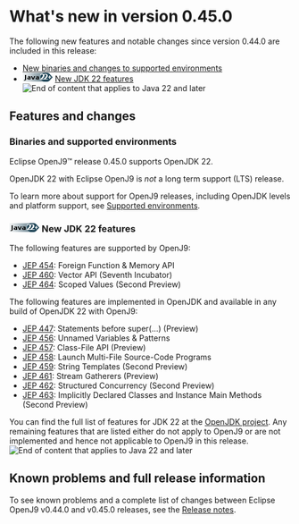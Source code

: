 <!--
* Copyright (c) 2017, 2024 IBM Corp. and others
*
* This program and the accompanying materials are made
* available under the terms of the Eclipse Public License 2.0
* which accompanies this distribution and is available at
* https://www.eclipse.org/legal/epl-2.0/ or the Apache
* License, Version 2.0 which accompanies this distribution and
* is available at https://www.apache.org/licenses/LICENSE-2.0.
*
* This Source Code may also be made available under the
* following Secondary Licenses when the conditions for such
* availability set forth in the Eclipse Public License, v. 2.0
* are satisfied: GNU General Public License, version 2 with
* the GNU Classpath Exception [1] and GNU General Public
* License, version 2 with the OpenJDK Assembly Exception [2].
*
* [1] https://www.gnu.org/software/classpath/license.html
* [2] https://openjdk.org/legal/assembly-exception.html
*
* SPDX-License-Identifier: EPL-2.0 OR Apache-2.0 OR GPL-2.0-only WITH Classpath-exception-2.0 OR GPL-2.0-only WITH OpenJDK-assembly-exception-1.0
-->

# What's new in version 0.45.0

The following new features and notable changes since version 0.44.0 are included in this release:

- [New binaries and changes to supported environments](#binaries-and-supported-environments)
- ![Start of content that applies to Java 22 and later](cr/java22plus.png) [New JDK 22 features](#new-jdk-22-features) ![End of content that applies to Java 22 and later](cr/java_close.png)

## Features and changes

### Binaries and supported environments

Eclipse OpenJ9&trade; release 0.45.0 supports OpenJDK 22.

OpenJDK 22 with Eclipse OpenJ9 is *not* a long term support (LTS) release.

To learn more about support for OpenJ9 releases, including OpenJDK levels and platform support, see [Supported environments](openj9_support.md).

### ![Start of content that applies to Java 22 and later](cr/java22plus.png) New JDK 22 features

The following features are supported by OpenJ9:

- [JEP 454](https://openjdk.java.net/jeps/454): Foreign Function & Memory API
- [JEP 460](https://openjdk.java.net/jeps/460): Vector API (Seventh Incubator)
- [JEP 464](https://openjdk.java.net/jeps/464): Scoped Values (Second Preview)

The following features are implemented in OpenJDK and available in any build of OpenJDK 22 with OpenJ9:

- [JEP 447](https://openjdk.java.net/jeps/447): Statements before super(...) (Preview)
- [JEP 456](https://openjdk.java.net/jeps/456): Unnamed Variables & Patterns
- [JEP 457](https://openjdk.java.net/jeps/457): Class-File API (Preview)
- [JEP 458](https://openjdk.java.net/jeps/458): Launch Multi-File Source-Code Programs
- [JEP 459](https://openjdk.java.net/jeps/459): String Templates (Second Preview)
- [JEP 461](https://openjdk.java.net/jeps/461): Stream Gatherers (Preview)
- [JEP 462](https://openjdk.java.net/jeps/462): Structured Concurrency (Second Preview)
- [JEP 463](https://openjdk.java.net/jeps/463): Implicitly Declared Classes and Instance Main Methods (Second Preview)

You can find the full list of features for JDK 22 at the [OpenJDK project](https://openjdk.org/projects/jdk/22/).
Any remaining features that are listed either do not apply to OpenJ9 or are not implemented and hence not applicable to OpenJ9 in this release. ![End of content that applies to Java 22 and later](cr/java_close.png)

## Known problems and full release information

To see known problems and a complete list of changes between Eclipse OpenJ9 v0.44.0 and v0.45.0 releases, see the [Release notes](https://github.com/eclipse-openj9/openj9/blob/master/doc/release-notes/0.45/0.45.md).

<!-- ==== END OF TOPIC ==== version0.45.md ==== -->
